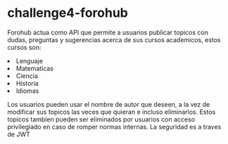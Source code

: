 # challenge4-forohub
<p>Forohub actua como API que permite a usuarios publicar topicos con dudas, preguntas y sugerencias acerca de sus cursos academicos, estos cursos son:</p>
<lu>
  <li>Lenguaje</li>
  <li>Matematicas</li>
  <li>Ciencia</li>
  <li>Historia</li>
  <li>Idiomas</li>
</lu>
<p>Los usuarios pueden usar el nombre de autor que deseen, a la vez de modificar sus topicos las veces que quieran e incluso eliminarlos. Estos topicos tambien pueden ser eliminados por usuarios con acceso privilegiado en caso de romper normas internas. La seguridad es a traves de JWT</p>
